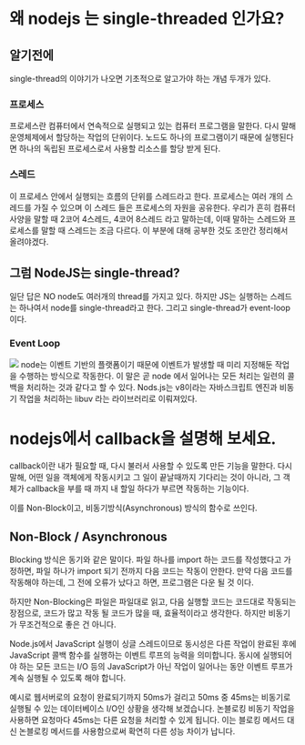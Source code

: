 # 왜 nodejs 는 single-threaded 인가요?
## 알기전에
single-thread의 이야기가 나오면 기초적으로 알고가야 하는 개념 두개가 있다.

### 프로세스
프로세스란 컴퓨터에서 연속적으로 실행되고 있는 컴퓨터 프로그램을 말한다. 
다시 말해 운영체제에서 할당하는 작업의 단위이다. 
노드도 하나의 프로그램이기 때문에 실행된다면 하나의 독립된 프로세스로서 사용할 리소스를 할당 받게 된다.


### 스레드
이 프로세스 안에서 실행되는 흐름의 단위를 스레드라고 한다. 프로세스는 여러 개의 스레드를 가질 수 있으며 이 스레드 들은 프로세스의 자원을 공유한다. 우리가 흔히 컴퓨터 사양을 말할 때 2코어 4스레드, 4코어 8스레드 라고 말하는데, 이때 말하는 스레드와 프로세스를 말할 때 스레드는 조금 다르다. 이 부분에 대해 공부한 것도 조만간 정리해서 올려야겠다.


## 그럼 NodeJS는 single-thread?
일단 답은 NO
node도 여러개의 thread를 가지고 있다. 하지만 JS는 실행하는 스레드는 하나여서 node를 single-thread라고 한다.
그리고 single-thread가 event-loop 이다.

### Event Loop
![](https://cdn.discordapp.com/attachments/900659683822555199/900659826739265536/unknown.png)
node는 이벤트 기반의 플랫폼이기 때문에 이벤트가 발생할 때 미리 지정해둔 작업을 수행하는 방식으로 작동한다. 이 말은 곧 node 에서 일어나는 모든 처리는 일련의 콜백을 처리하는 것과 같다고 할 수 있다. Nods.js는 v8이라는 자바스크립트 엔진과 비동기 작업을 처리하는 libuv 라는 라이브러리로 이뤄져있다.

# nodejs에서 callback을 설명해 보세요.
callback이란 내가 필요할 때, 다시 불러서 사용할 수 있도록 만든 기능을 말한다.
다시말해, 어떤 일을 객체에게 작동시키고 그 일이 끝날때까지 기다리는 것이 아니라, 그 객체가 callback을 부를 때 까지 내 할일 하다가 부르면 작동하는 기능이다.

이를 Non-Block이고, 비동기방식(Asynchronous) 방식의 함수로 쓰인다.

## Non-Block / Asynchronous
Blocking 방식은 동기와 같은 말이다. 파일 하나를 import 하는 코드를 작성했다고 가정하면, 파일 하나가 import 되기 전까지 다음 코드는 작동이 안한다. 만약 다음 코드를 작동해야 하는데, 그 전에 오류가 났다고 하면, 프로그램은 다운 될 것 이다.

하지만 Non-Blocking은 파일은 파일대로 읽고, 다음 실행할 코드는 코드대로 작동되는 장점으로, 코드가 많고 작동 될 코드가 많을 때, 효율적이라고 생각한다. 하지만 비동기가 무조건적으로 좋은 건 아니다.

Node.js에서 JavaScript 실행이 싱글 스레드이므로 동시성은 다른 작업이 완료된 후에 JavaScript 콜백 함수를 실행하는 이벤트 루프의 능력을 의미합니다. 동시에 실행되어야 하는 모든 코드는 I/O 등의 JavaScript가 아닌 작업이 일어나는 동안 이벤트 루프가 계속 실행될 수 있도록 해야 합니다.

예시로 웹서버로의 요청이 완료되기까지 50ms가 걸리고 50ms 중 45ms는 비동기로 실행될 수 있는 데이터베이스 I/O인 상황을 생각해 보겠습니다. 논블로킹 비동기 작업을 사용하면 요청마다 45ms는 다른 요청을 처리할 수 있게 됩니다. 이는 블로킹 메서드 대신 논블로킹 메서드를 사용함으로써 확연히 다른 성능 차이가 납니다.